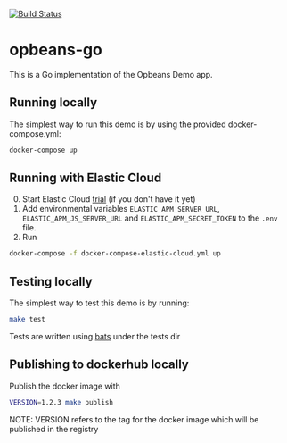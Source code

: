 [![Build Status](https://apm-ci.elastic.co/buildStatus/icon?job=apm-agent-go%2Fopbeans-go-mbp%2Fmaster)](https://apm-ci.elastic.co/job/apm-agent-go/job/opbeans-go-mbp/job/master/)

# opbeans-go

This is a Go implementation of the Opbeans Demo app.

## Running locally

The simplest way to run this demo is by using the
provided docker-compose.yml:

```bash
docker-compose up
```

## Running with Elastic Cloud

0. Start Elastic Cloud [trial](https://www.elastic.co/cloud/elasticsearch-service/signup) (if you don't have it yet)
1. Add environmental variables `ELASTIC_APM_SERVER_URL`, `ELASTIC_APM_JS_SERVER_URL` and `ELASTIC_APM_SECRET_TOKEN` to the `.env` file. 
2. Run
```bash
docker-compose -f docker-compose-elastic-cloud.yml up
```

## Testing locally

The simplest way to test this demo is by running:

```bash
make test
```

Tests are written using [bats](https://github.com/sstephenson/bats) under the tests dir

## Publishing to dockerhub locally

Publish the docker image with

```bash
VERSION=1.2.3 make publish
```

NOTE: VERSION refers to the tag for the docker image which will be published in the registry
